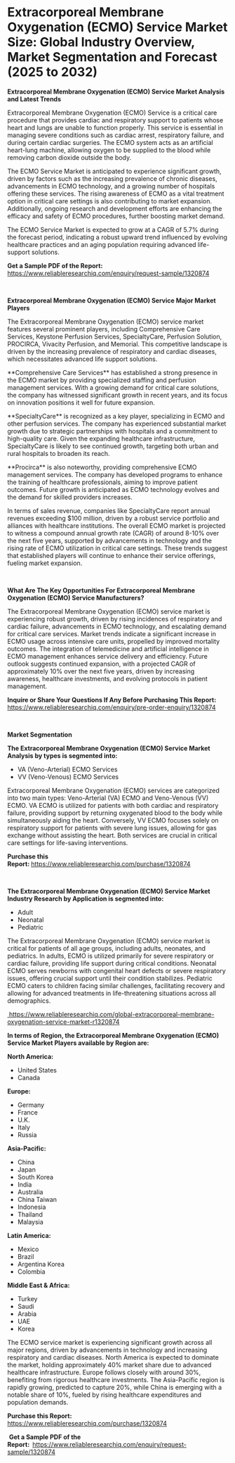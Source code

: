 <p><h1>Extracorporeal Membrane Oxygenation (ECMO) Service Market Size: Global Industry Overview, Market Segmentation and Forecast (2025 to 2032)</h1></p><p><strong>Extracorporeal Membrane Oxygenation (ECMO) Service Market Analysis and Latest Trends</strong></p>
<p><p>Extracorporeal Membrane Oxygenation (ECMO) Service is a critical care procedure that provides cardiac and respiratory support to patients whose heart and lungs are unable to function properly. This service is essential in managing severe conditions such as cardiac arrest, respiratory failure, and during certain cardiac surgeries. The ECMO system acts as an artificial heart-lung machine, allowing oxygen to be supplied to the blood while removing carbon dioxide outside the body.</p><p>The ECMO Service Market is anticipated to experience significant growth, driven by factors such as the increasing prevalence of chronic diseases, advancements in ECMO technology, and a growing number of hospitals offering these services. The rising awareness of ECMO as a vital treatment option in critical care settings is also contributing to market expansion. Additionally, ongoing research and development efforts are enhancing the efficacy and safety of ECMO procedures, further boosting market demand.</p><p>The ECMO Service Market is expected to grow at a CAGR of 5.7% during the forecast period, indicating a robust upward trend influenced by evolving healthcare practices and an aging population requiring advanced life-support solutions.</p></p>
<p><strong>Get a Sample PDF of the Report:&nbsp;</strong> <a href="https://www.reliableresearchiq.com/enquiry/request-sample/1320874?utm_campaign=1876&utm_medium=2&utm_source=Github&utm_content=ia&utm_term=16042025&utm_id=extracorporeal-membrane-oxygenation-ecmo-service">https://www.reliableresearchiq.com/enquiry/request-sample/1320874</a></p>
<p>&nbsp;</p>
<p><strong>Extracorporeal Membrane Oxygenation (ECMO) Service Major Market Players</strong></p>
<p><p>The Extracorporeal Membrane Oxygenation (ECMO) service market features several prominent players, including Comprehensive Care Services, Keystone Perfusion Services, SpecialtyCare, Perfusion Solution, PROCIRCA, Vivacity Perfusion, and Memorial. This competitive landscape is driven by the increasing prevalence of respiratory and cardiac diseases, which necessitates advanced life support solutions.</p><p>**Comprehensive Care Services** has established a strong presence in the ECMO market by providing specialized staffing and perfusion management services. With a growing demand for critical care solutions, the company has witnessed significant growth in recent years, and its focus on innovation positions it well for future expansion.</p><p>**SpecialtyCare** is recognized as a key player, specializing in ECMO and other perfusion services. The company has experienced substantial market growth due to strategic partnerships with hospitals and a commitment to high-quality care. Given the expanding healthcare infrastructure, SpecialtyCare is likely to see continued growth, targeting both urban and rural hospitals to broaden its reach.</p><p>**Procirca** is also noteworthy, providing comprehensive ECMO management services. The company has developed programs to enhance the training of healthcare professionals, aiming to improve patient outcomes. Future growth is anticipated as ECMO technology evolves and the demand for skilled providers increases.</p><p>In terms of sales revenue, companies like SpecialtyCare report annual revenues exceeding $100 million, driven by a robust service portfolio and alliances with healthcare institutions. The overall ECMO market is projected to witness a compound annual growth rate (CAGR) of around 8-10% over the next five years, supported by advancements in technology and the rising rate of ECMO utilization in critical care settings. These trends suggest that established players will continue to enhance their service offerings, fueling market expansion.</p></p>
<p>&nbsp;</p>
<p><strong>What Are The Key Opportunities For Extracorporeal Membrane Oxygenation (ECMO) Service Manufacturers?</strong></p>
<p><p>The Extracorporeal Membrane Oxygenation (ECMO) service market is experiencing robust growth, driven by rising incidences of respiratory and cardiac failure, advancements in ECMO technology, and escalating demand for critical care services. Market trends indicate a significant increase in ECMO usage across intensive care units, propelled by improved mortality outcomes. The integration of telemedicine and artificial intelligence in ECMO management enhances service delivery and efficiency. Future outlook suggests continued expansion, with a projected CAGR of approximately 10% over the next five years, driven by increasing awareness, healthcare investments, and evolving protocols in patient management.</p></p>
<p><strong>Inquire or Share Your Questions If Any Before Purchasing This Report:</strong> <a href="https://www.reliableresearchiq.com/enquiry/pre-order-enquiry/1320874?utm_campaign=1876&utm_medium=2&utm_source=Github&utm_content=ia&utm_term=16042025&utm_id=extracorporeal-membrane-oxygenation-ecmo-service">https://www.reliableresearchiq.com/enquiry/pre-order-enquiry/1320874</a></p>
<p>&nbsp;</p>
<p><strong>Market Segmentation</strong></p>
<p><strong>The Extracorporeal Membrane Oxygenation (ECMO) Service Market Analysis by types is segmented into:</strong></p>
<p><ul><li>VA (Veno-Arterial) ECMO Services</li><li>VV (Veno-Venous) ECMO Services</li></ul></p>
<p><p>Extracorporeal Membrane Oxygenation (ECMO) services are categorized into two main types: Veno-Arterial (VA) ECMO and Veno-Venous (VV) ECMO. VA ECMO is utilized for patients with both cardiac and respiratory failure, providing support by returning oxygenated blood to the body while simultaneously aiding the heart. Conversely, VV ECMO focuses solely on respiratory support for patients with severe lung issues, allowing for gas exchange without assisting the heart. Both services are crucial in critical care settings for life-saving interventions.</p></p>
<p><strong>Purchase this Report:&nbsp;</strong><a href="https://www.reliableresearchiq.com/purchase/1320874?utm_campaign=1876&utm_medium=2&utm_source=Github&utm_content=ia&utm_term=16042025&utm_id=extracorporeal-membrane-oxygenation-ecmo-service">https://www.reliableresearchiq.com/purchase/1320874</a></p>
<p>&nbsp;</p>
<p><strong>The Extracorporeal Membrane Oxygenation (ECMO) Service Market Industry Research by Application is segmented into:</strong></p>
<p><ul><li>Adult</li><li>Neonatal</li><li>Pediatric</li></ul></p>
<p><p>The Extracorporeal Membrane Oxygenation (ECMO) service market is critical for patients of all age groups, including adults, neonates, and pediatrics. In adults, ECMO is utilized primarily for severe respiratory or cardiac failure, providing life support during critical conditions. Neonatal ECMO serves newborns with congenital heart defects or severe respiratory issues, offering crucial support until their condition stabilizes. Pediatric ECMO caters to children facing similar challenges, facilitating recovery and allowing for advanced treatments in life-threatening situations across all demographics.</p></p>
<p><a href="https://www.reliableresearchiq.com/global-extracorporeal-membrane-oxygenation-service-market-r1320874?utm_campaign=1876&utm_medium=2&utm_source=Github&utm_content=ia&utm_term=16042025&utm_id=extracorporeal-membrane-oxygenation-ecmo-service">&nbsp;https://www.reliableresearchiq.com/global-extracorporeal-membrane-oxygenation-service-market-r1320874</a></p>
<p><strong>In terms of Region, the Extracorporeal Membrane Oxygenation (ECMO) Service Market Players available by Region are:</strong></p>
<p>
    <p> <strong> North America: </strong>
        <ul>
            <li>United States</li>
            <li>Canada</li>
        </ul>
        </p> 
    <p> <strong> Europe: </strong>
        <ul>
            <li>Germany</li>
            <li>France</li>
            <li>U.K.</li>
            <li>Italy</li>
            <li>Russia</li>
        </ul>
        </p> 
    <p> <strong> Asia-Pacific: </strong>
        <ul>
            <li>China</li>
            <li>Japan</li>
            <li>South Korea</li>
            <li>India</li>
            <li>Australia</li>
            <li>China Taiwan</li>
            <li>Indonesia</li>
            <li>Thailand</li>
            <li>Malaysia</li>
        </ul>
        </p> 
    <p> <strong> Latin America: </strong>
        <ul>
            <li>Mexico</li>
            <li>Brazil</li>
            <li>Argentina Korea</li>
            <li>Colombia</li>
        </ul>
        </p> 
    <p> <strong> Middle East & Africa: </strong>
        <ul>
            <li>Turkey</li>
            <li>Saudi</li>
            <li>Arabia</li>
            <li>UAE</li>
            <li>Korea</li>
        </ul>
    </p>
    </p>
<p><p>The ECMO service market is experiencing significant growth across all major regions, driven by advancements in technology and increasing respiratory and cardiac diseases. North America is expected to dominate the market, holding approximately 40% market share due to advanced healthcare infrastructure. Europe follows closely with around 30%, benefiting from rigorous healthcare investments. The Asia-Pacific region is rapidly growing, predicted to capture 20%, while China is emerging with a notable share of 10%, fueled by rising healthcare expenditures and population demands.</p></p>
<p><strong>Purchase this Report: </strong><a href="https://www.reliableresearchiq.com/purchase/1320874?utm_campaign=1876&utm_medium=2&utm_source=Github&utm_content=ia&utm_term=16042025&utm_id=extracorporeal-membrane-oxygenation-ecmo-service">https://www.reliableresearchiq.com/purchase/1320874</a></p>
<p>&nbsp;<strong>Get a Sample PDF of the Report:&nbsp;&nbsp;</strong><a href="https://www.reliableresearchiq.com/enquiry/request-sample/1320874?utm_campaign=1876&utm_medium=2&utm_source=Github&utm_content=ia&utm_term=16042025&utm_id=extracorporeal-membrane-oxygenation-ecmo-service">https://www.reliableresearchiq.com/enquiry/request-sample/1320874</a></p>
<p><strong></strong></p>
<p><p></p><p></p><p></p></p>
